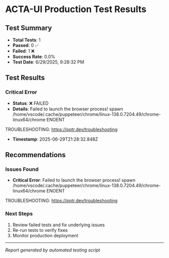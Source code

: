 # ACTA-UI Production Test Results

## Test Summary

- **Total Tests**: 1
- **Passed**: 0 ✅
- **Failed**: 1 ❌
- **Success Rate**: 0.0%
- **Test Date**: 6/29/2025, 9:28:32 PM

## Test Results

### Critical Error

- **Status**: ❌ FAILED
- **Details**: Failed to launch the browser process! spawn /home/vscode/.cache/puppeteer/chrome/linux-138.0.7204.49/chrome-linux64/chrome ENOENT

TROUBLESHOOTING: https://pptr.dev/troubleshooting

- **Timestamp**: 2025-06-29T21:28:32.848Z

## Recommendations

### Issues Found

- **Critical Error**: Failed to launch the browser process! spawn /home/vscode/.cache/puppeteer/chrome/linux-138.0.7204.49/chrome-linux64/chrome ENOENT

TROUBLESHOOTING: https://pptr.dev/troubleshooting

### Next Steps

1. Review failed tests and fix underlying issues
2. Re-run tests to verify fixes
3. Monitor production deployment

---

_Report generated by automated testing script_
